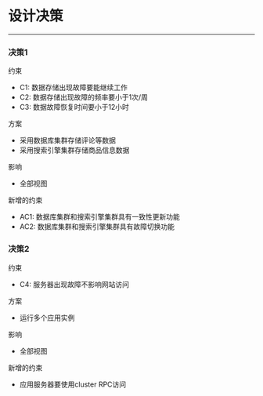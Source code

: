 # 设计决策

---

### 决策1

约束

* C1: 数据存储出现故障要能继续工作
* C2: 数据存储出现故障的频率要小于1次/周
* C3: 数据故障恢复时间要小于12小时

方案

* 采用数据库集群存储评论等数据
* 采用搜索引擎集群存储商品信息数据

影响

* 全部视图

新增的约束

* AC1:  数据库集群和搜索引擎集群具有一致性更新功能
* AC2:  数据库集群和搜索引擎集群具有故障切换功能

### 决策2

约束

* C4: 服务器出现故障不影响网站访问

方案

* 运行多个应用实例

影响

* 全部视图

新增的约束

* 应用服务器要使用cluster RPC访问
